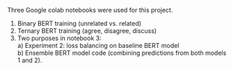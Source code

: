 Three Google colab notebooks were used for this project.

1) Binary BERT training (unrelated vs. related)
2) Ternary BERT training (agree, disagree, discuss)
3) Two purposes in notebook 3:  
    a) Experiment 2: loss balancing on baseline BERT model  
    b) Ensemble BERT model code (combining predictions from both models 1 and 2).
